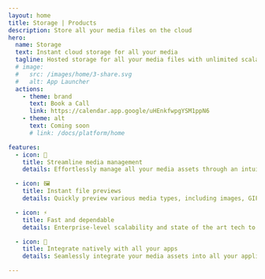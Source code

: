 ```yaml
---
layout: home
title: Storage | Products
description: Store all your media files on the cloud
hero:
  name: Storage
  text: Instant cloud storage for all your media
  tagline: Hosted storage for all your media files with unlimited scalability.
  # image:
  #   src: /images/home/3-share.svg
  #   alt: App Launcher
  actions:
    - theme: brand
      text: Book a Call
      link: https://calendar.app.google/uHEnkfwpgYSM1ppN6
    - theme: alt
      text: Coming soon
      # link: /docs/platform/home

features:
  - icon: 📁
    title: Streamline media management
    details: Effortlessly manage all your media assets through an intuitive dashboard, offering an experience similar to Google Drive.

  - icon: 🖼️
    title: Instant file previews
    details: Quickly preview various media types, including images, GIFs, audio, video, and more, for a seamless viewing experience.

  - icon: ⚡
    title: Fast and dependable
    details: Enterprise-level scalability and state of the art tech to ensure lightning fast performance.

  - icon: 📲
    title: Integrate natively with all your apps
    details: Seamlessly integrate your media assets into all your applications, enhancing accessibility and user experience.

---
```


<script setup>
import BannerCta from '@theme/components/banners/BannerCta.vue'
import Footer from '@theme/components/Footer.vue'
import locale from '@theme/../../locales/en'
</script>

<section class="mt-32">
  <BannerCta v-bind="locale.home.sectionBannerCta" />

  <!-- <NewsLetter /> -->

  <Footer v-bind="locale.footer" />
</section>


